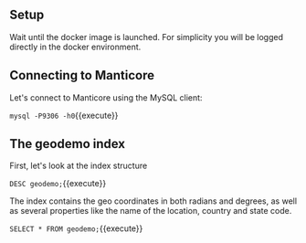 ## Setup

Wait until the docker image is launched. For simplicity you will be logged directly in the docker environment.

## Connecting to Manticore

Let's connect to Manticore using the MySQL client:

`mysql -P9306 -h0`{{execute}}

## The geodemo index

First, let's look at the index structure

`DESC geodemo;`{{execute}}

The index contains the geo coordinates in both radians and degrees, as well as several properties like the name of the location, country and state code.


`SELECT * FROM geodemo;`{{execute}}